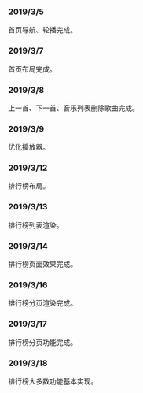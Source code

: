 ### 2019/3/5

首页导航、轮播完成。

### 2019/3/7

首页布局完成。

### 2019/3/8

上一首、下一首、音乐列表删除歌曲完成。

### 2019/3/9

优化播放器。

### 2019/3/12

排行榜布局。

### 2019/3/13

排行榜列表渲染。

### 2019/3/14

排行榜页面效果完成。

### 2019/3/16

排行榜分页渲染完成。

### 2019/3/17

排行榜分页功能完成。

### 2019/3/18

排行榜大多数功能基本实现。
